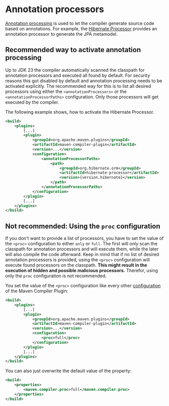 <!--
Licensed to the Apache Software Foundation (ASF) under one
or more contributor license agreements.  See the NOTICE file
distributed with this work for additional information
regarding copyright ownership.  The ASF licenses this file
to you under the Apache License, Version 2.0 (the
"License"); you may not use this file except in compliance
with the License.  You may obtain a copy of the License at

http://www.apache.org/licenses/LICENSE-2.0

Unless required by applicable law or agreed to in writing,
software distributed under the License is distributed on an
"AS IS" BASIS, WITHOUT WARRANTIES OR CONDITIONS OF ANY
KIND, either express or implied.  See the License for the
specific language governing permissions and limitations
under the License.
-->

# Annotation processors

[Annotation processing](https://docs.oracle.com/en/java/javase/23/docs/specs/man/javac.html#annotation-processing) is used to let the compiler generate source code based on annotations.
For example, the [Hibernate Processor](https://hibernate.org/orm/processor/) provides an annotation processor to generate the JPA metamodel.

## Recommended way to activate annotation processing
Up to JDK 23 the compiler automatically scanned the classpath for annotation processors and executed all found by default. 
For security reasons this got disabled by default and annotation processing needs to be activated explicitly.
The recommended way for this is to list all desired processors using either the `<annotationProcessors>` or the `<annotationProcessorPaths>` configuration.
Only those processors will get executed by the compiler.

The following example shows, how to activate the Hibernate Processor.
```xml
<build>
    <plugins>
        [...]
        <plugin>
            <groupId>org.apache.maven.plugins</groupId>
            <artifactId>maven-compiler-plugin</artifactId>
            <version>...</version>
            <configuration>
                <annotationProcessorPaths>
                    <path>
                        <groupId>org.hibernate.orm</groupId>
                        <artifactId>hibernate-processor</artifactId>
                        <version>{version.hibernate}</version>
                    </path>
                </annotationProcessorPaths>
            </configuration>
        </plugin>
        [...]
    </plugins>
</build>
```

## Not recommended: Using the `proc` configuration

If you don't want to provide a list of processors, you have to set the value of the `<proc>` configuration to either `only` or `full`.
The first will only scan the classpath for annotation processors and will execute them, while the later will also compile the code afterward.
Keep in mind that if no list of desired annotation processors is provided, using the `<proc>` configuration will execute found processors on the classpath.
**This might result in the execution of hidden and possible malicious processors.**
Therefor, using only the `proc` configuration is not recommended.

You set the value of the `<proc>` configuration like every other [configuration](/usage.html) of the Maven Compiler Plugin:

```xml
<build>
    <plugins>
        [...]
        <plugin>
            <groupId>org.apache.maven.plugins</groupId>
            <artifactId>maven-compiler-plugin</artifactId>
            <version>...</version>
            <configuration>
                <proc>full</proc>
            </configuration>
        </plugin>
        [...]
    </plugins>
</build>
```

You can also just overwrite the default value of the property:

```xml
<build>
    <properties>
        <maven.compiler.proc>full</maven.compiler.proc>
    </properties>
</build>
```